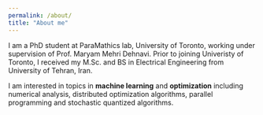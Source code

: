 ```yaml
---
permalink: /about/
title: "About me"
---
```


I am a PhD student at ParaMathics lab, University of Toronto, working under supervision of Prof. Maryam Mehri Dehnavi. Prior to joining Univeristy of Toronto, I received my M.Sc. and BS in Electrical Engineering from University of Tehran, Iran.

I am interested in topics in <b>machine learning</b> and <b>optimization</b> including numerical analysis, distributed optimization algorithms, parallel programming and stochastic quantized algorithms.
